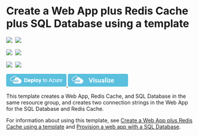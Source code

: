 # Create a Web App plus Redis Cache plus SQL Database using a template

<IMG SRC="https://azbotstorage.blob.core.windows.net/badges/201-web-app-redis-cache-sql-database/PublicLastTestDate.svg" />&nbsp;
<IMG SRC="https://azbotstorage.blob.core.windows.net/badges/201-web-app-redis-cache-sql-database/PublicDeployment.svg" />&nbsp;

<IMG SRC="https://azbotstorage.blob.core.windows.net/badges/201-web-app-redis-cache-sql-database/FairfaxLastTestDate.svg" />&nbsp;
<IMG SRC="https://azbotstorage.blob.core.windows.net/badges/201-web-app-redis-cache-sql-database/FairfaxDeployment.svg" />&nbsp;

<IMG SRC="https://azbotstorage.blob.core.windows.net/badges/201-web-app-redis-cache-sql-database/BestPracticeResult.svg" />&nbsp;
<IMG SRC="https://azbotstorage.blob.core.windows.net/badges/201-web-app-redis-cache-sql-database/CredScanResult.svg" />&nbsp;

<a href="https://portal.azure.com/#create/Microsoft.Template/uri/https%3A%2F%2Fraw.githubusercontent.com%2FAzure%2Fazure-quickstart-templates%2Fmaster%2F201-web-app-redis-cache-sql-database%2Fazuredeploy.json" target="_blank">
    <img src="https://raw.githubusercontent.com/Azure/azure-quickstart-templates/master/1-CONTRIBUTION-GUIDE/images/deploytoazure.png"/>
</a>
<a href="http://armviz.io/#/?load=https%3A%2F%2Fraw.githubusercontent.com%2FAzure%2Fazure-quickstart-templates%2Fmaster%2F201-web-app-redis-cache-sql-database%2Fazuredeploy.json" target="_blank">
    <img src="https://raw.githubusercontent.com/Azure/azure-quickstart-templates/master/1-CONTRIBUTION-GUIDE/images/visualizebutton.png"/>
</a>

This template creates a Web App, Redis Cache, and SQL Database in the same resource group, and creates two connection strings in the Web App for the SQL Database and Redis Cache.

For information about using this template, see [Create a Web App plus Redis Cache using a template](https://azure.microsoft.com/en-us/documentation/articles/cache-web-app-arm-with-redis-cache-provision/) and [Provision a web app with a SQL Database](https://azure.microsoft.com/en-us/documentation/articles/app-service-web-arm-with-sql-database-provision/).
